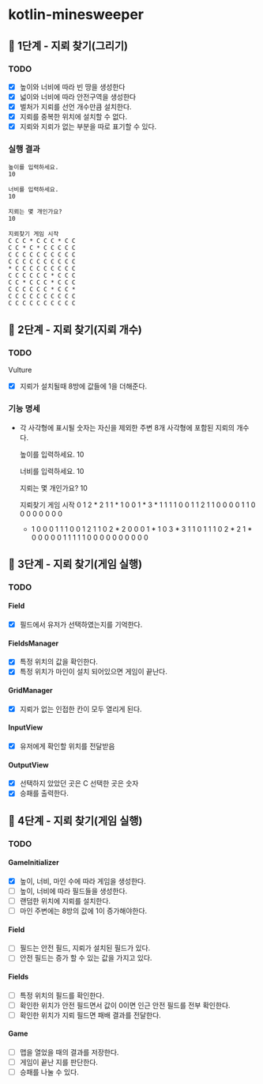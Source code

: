 # kotlin-minesweeper

## 🚀 1단계 - 지뢰 찾기(그리기)

### TODO
 - [x] 높이와 너비에 따라 빈 땅을 생성한다
 - [x] 넓이와 너비에 따라 안전구역을 생성한다
 - [x] 벌처가 지뢰를 선언 개수만큼 설치한다.
 - [x] 지뢰를 중복한 위치에 설치할 수 없다.
 - [x] 지뢰와 지뢰가 없는 부분을 따로 표기할 수 있다.

### 실행 결과
    높이를 입력하세요.
    10
    
    너비를 입력하세요.
    10
    
    지뢰는 몇 개인가요?
    10
    
    지뢰찾기 게임 시작
    C C C * C C C * C C
    C C * C * C C C C C
    C C C C C C C C C C
    C C C C C C C C C C
    * C C C C C C C C C
    C C C C C C * C C C
    C C * C C C * C C C
    C C C C C C * C C *
    C C C C C C C C C C
    C C C C C C C C C C

## 🚀 2단계 - 지뢰 찾기(지뢰 개수)

### TODO
Vulture
- [x] 지뢰가 설치될때 8방에 값들에 1을 더해준다.

### 기능 명세
- 각 사각형에 표시될 숫자는 자신을 제외한 주변 8개 사각형에 포함된 지뢰의 개수다.
    

    높이를 입력하세요.
    10
    
    너비를 입력하세요.
    10
    
    지뢰는 몇 개인가요?
    10
    
    지뢰찾기 게임 시작
    0 1 2 * 2 1 1 * 1 0
    0 1 * 3 * 1 1 1 1 0
    0 1 1 2 1 1 0 0 0 0
    1 1 0 0 0 0 0 0 0 0
    * 1 0 0 0 1 1 1 0 0
    1 2 1 1 0 2 * 2 0 0
    0 1 * 1 0 3 * 3 1 1
    0 1 1 1 0 2 * 2 1 *
    0 0 0 0 0 1 1 1 1 1
    0 0 0 0 0 0 0 0 0 0


## 🚀 3단계 - 지뢰 찾기(게임 실행)

### TODO

####  Field
- [x] 필드에서 유저가 선택하였는지를 기억한다.

#### FieldsManager
- [x] 특정 위치의 값을 확인한다.
- [x] 특정 위치가 마인이 설치 되어있으면 게임이 끝난다.

#### GridManager
- [x] 지뢰가 없는 인접한 칸이 모두 열리게 된다.

#### InputView
- [x] 유저에게 확인할 위치를 전달받음

#### OutputView
- [x] 선택하지 았았던 곳은 C 선택한 곳은 숫자
- [x] 승패를 출력한다.

## 🚀 4단계 - 지뢰 찾기(게임 실행)

### TODO

#### GameInitializer
- [x] 높이, 너비, 마인 수에 따라 게임을 생성한다.
- [ ] 높이, 너비에 따라 필드들을 생성한다.
- [ ] 랜덤한 위치에 지뢰를 설치한다.
- [ ] 마인 주변에는 8방의 값에 1이 증가해야한다.

####  Field
- [ ] 필드는 안전 필드, 지뢰가 설치된 필드가 있다.
- [ ] 안전 필드는 증가 할 수 있는 값을 가지고 있다.

#### Fields
- [ ] 특정 위치의 필드를 확인한다.
- [ ] 확인한 위치가 안전 필드면서 값이 0이면 인근 안전 필드를 전부 확인한다.
- [ ] 확인한 위치가 지뢰 필드면 패배 결과를 전달한다.

#### Game
- [ ] 맵을 열었을 때의 결과를 저장한다.
- [ ] 게임이 끝난 지를 판단한다.
- [ ] 승패를 나눌 수 있다.